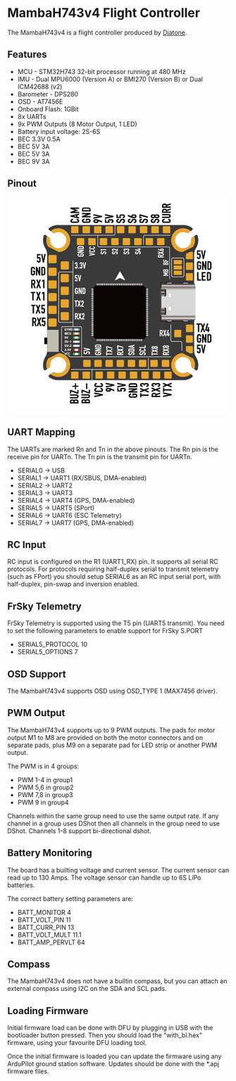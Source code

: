 # MambaH743v4 Flight Controller

The MambaH743v4 is a flight controller produced by [Diatone](https://www.diatoneusa.com/).

## Features

 - MCU - STM32H743 32-bit processor running at 480 MHz
 - IMU - Dual MPU6000 (Version A) or BMI270 (Version B) or Dual ICM42688 (v2)
 - Barometer - DPS280
 - OSD - AT7456E
 - Onboard Flash: 1GBit
 - 8x UARTs
 - 9x PWM Outputs (8 Motor Output, 1 LED)
 - Battery input voltage: 2S-6S
 - BEC 3.3V 0.5A
 - BEC 5V 3A
 - BEC 5V 3A
 - BEC 9V 3A

## Pinout

![MambaH743v4 Board](MambaH743v4_Board.jpg "MambaH743v4")

## UART Mapping

The UARTs are marked Rn and Tn in the above pinouts. The Rn pin is the
receive pin for UARTn. The Tn pin is the transmit pin for UARTn.

 - SERIAL0 -> USB
 - SERIAL1 -> UART1 (RX/SBUS, DMA-enabled)
 - SERIAL2 -> UART2
 - SERIAL3 -> UART3
 - SERIAL4 -> UART4 (GPS, DMA-enabled)
 - SERIAL5 -> UART5 (SPort)
 - SERIAL6 -> UART6 (ESC Telemetry)
 - SERIAL7 -> UART7 (GPS, DMA-enabled)

## RC Input

RC input is configured on the R1 (UART1_RX) pin. It supports all serial RC
protocols. For protocols requiring half-duplex serial to transmit
telemetry (such as FPort) you should setup SERIAL6 as an RC input serial port,
with half-duplex, pin-swap and inversion enabled.
 
## FrSky Telemetry
 
FrSky Telemetry is supported using the T5 pin (UART5 transmit). You need to set the following parameters to enable support for FrSky S.PORT
 
  - SERIAL5_PROTOCOL 10
  - SERIAL5_OPTIONS 7
  
## OSD Support

The MambaH743v4 supports OSD using OSD_TYPE 1 (MAX7456 driver).

## PWM Output

The MambaH743v4 supports up to 9 PWM outputs. The pads for motor output
M1 to M8 are provided on both the motor connectors and on separate pads, plus
M9 on a separate pad for LED strip or another PWM output.

The PWM is in 4 groups:

 - PWM 1-4 in group1
 - PWM 5,6 in group2
 - PWM 7,8 in group3
 - PWM 9   in group4

Channels within the same group need to use the same output rate. If
any channel in a group uses DShot then all channels in the group need
to use DShot. Channels 1-8 support bi-directional dshot.

## Battery Monitoring

The board has a builting voltage and current sensor. The current
sensor can read up to 130 Amps. The voltage sensor can handle up to 6S
LiPo batteries.

The correct battery setting parameters are:

 - BATT_MONITOR 4
 - BATT_VOLT_PIN 11
 - BATT_CURR_PIN 13
 - BATT_VOLT_MULT 11.1
 - BATT_AMP_PERVLT 64

## Compass

The MambaH743v4 does not have a builtin compass, but you can attach an external compass using I2C on the SDA and SCL pads.

## Loading Firmware

Initial firmware load can be done with DFU by plugging in USB with the
bootloader button pressed. Then you should load the "with_bl.hex"
firmware, using your favourite DFU loading tool.

Once the initial firmware is loaded you can update the firmware using
any ArduPilot ground station software. Updates should be done with the
*.apj firmware files.

